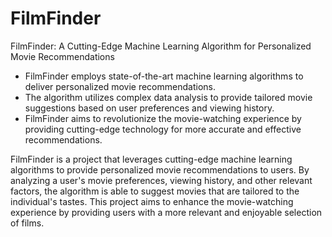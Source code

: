 # FilmFinder
FilmFinder: A Cutting-Edge Machine Learning Algorithm for Personalized Movie Recommendations

- FilmFinder employs state-of-the-art machine learning algorithms to deliver personalized movie recommendations.
- The algorithm utilizes complex data analysis to provide tailored movie suggestions based on user preferences and viewing history.
- FilmFinder aims to revolutionize the movie-watching experience by providing cutting-edge technology for more accurate and effective recommendations.

FilmFinder is a project that leverages cutting-edge machine learning algorithms to provide personalized movie recommendations to users. By analyzing a user's movie preferences, viewing history, and other relevant factors, the algorithm is able to suggest movies that are tailored to the individual's tastes. This project aims to enhance the movie-watching experience by providing users with a more relevant and enjoyable selection of films.
